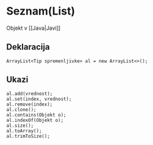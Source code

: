 # Seznam(List)
Objekt v [[Java|Javi]]
## Deklaracija
	ArrayList<Tip spremenljivke> al = new ArrayList<>();

## Ukazi
```
al.add(vrednost);
al.set(index, vrednost);
al.remove(index);
al.clone();
al.contains(Objekt o);
al.indexOf(Objekt o);
al.size();
al.toArray();
al.trimToSize();
```
